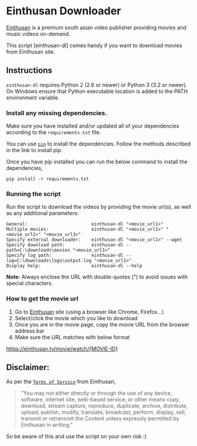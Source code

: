 # Einthusan Downloader

[Einthusan][1] is a premium south asian video publisher providing
movies and music videos on-demand.

This script [einthusan-dl] comes handy if you want to download movies from Einthusan site.


## Instructions

`einthusan-dl` requires Python 2 (2.6 or newer) or Python 3 (3.2 or newer). On Windows
ensure that Python executable location is added to the PATH environment variable.

### Install any missing dependencies.

Make sure you have installed and/or updated all of your dependencies 
according to the `requirements.txt` file.

You can use [`pip`][2] to install the dependencies. Follow the methods described in the link to install pip.

Once you have pip installed you can run the below command to install the dependencies,

```
pip install -r requirements.txt
```

### Running the script

Run the script to download the videos by providing the movie url(s),
as well as any additional parameters:

    General:                        einthusan-dl "<movie_url1>"
    Multiple movies:                einthusan-dl "<movie_url1>" "<movie_url2>" "<movie_url3>"
    Specify external downloader:    einthusan-dl "<movie_url1>" --wget
    Specify download path:          einthusan-dl --path=C:\downloads\movies "<movie_url1>"
    Specify log path:          		einthusan-dl --log=C:\downloads\logs\output.log "<movie_url1>"
    Display help:                   einthusan-dl --help

**Note:** Always enclose the URL with double-quotes (") to avoid issues with special characters.

### How to get the movie url

1. Go to [Einthusan](1) site (using a browser like Chrome, Firefox...)
2. Select/click the movie which you like to download
3. Once you are in the movie page, copy the movie URL from the browser address bar
4. Make sure the URL matches with below format

https://einthusan.tv/movie/watch/{MOVIE-ID}

## Disclaimer:

As per the [`Terms of Service`][4] from Einthusan,

> "You may not either directly or through the use of any device,
software, internet site, web-based service, or other means copy, download, stream capture, reproduce, duplicate,
archive, distribute, upload, publish, modify, translate, broadcast, perform, display, sell, transmit or retransmit
the Content unless expressly permitted by Einthusan in writing."

So be aware of this and use the script on your own risk :)

[1]: https://www.einthusan.tv
[2]: https://pip.pypa.io/en/latest/installing.html#install-pip
[3]: http://python-distribute.org/pip_distribute.png
[4]: https://einthusan.tv/terms/
